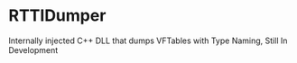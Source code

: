 # RTTIDumper
 Internally injected C++ DLL that dumps VFTables with Type Naming, Still In Development
